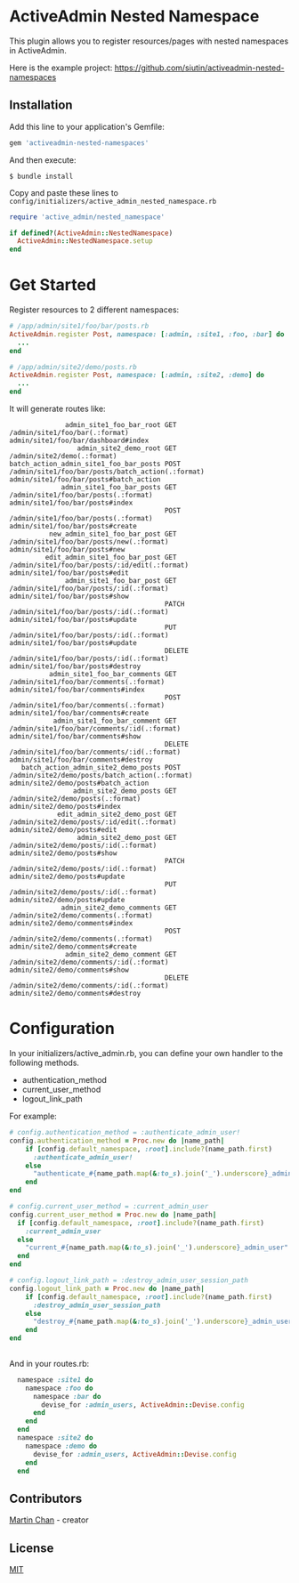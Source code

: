 # ActiveAdmin Nested Namespace

This plugin allows you to register resources/pages with nested namespaces in ActiveAdmin. 

Here is the example project: https://github.com/siutin/activeadmin-nested-namespaces

## Installation

Add this line to your application's Gemfile:

```ruby
gem 'activeadmin-nested-namespaces'
```

And then execute:

    $ bundle install


Copy and paste these lines to `config/initializers/active_admin_nested_namespace.rb`

```ruby
require 'active_admin/nested_namespace'

if defined?(ActiveAdmin::NestedNamespace)
  ActiveAdmin::NestedNamespace.setup
end
```

# Get Started

Register resources to 2 different namespaces:  

```ruby
# /app/admin/site1/foo/bar/posts.rb
ActiveAdmin.register Post, namespace: [:admin, :site1, :foo, :bar] do
  ...
end
```

```ruby
# /app/admin/site2/demo/posts.rb 
ActiveAdmin.register Post, namespace: [:admin, :site2, :demo] do
  ...
end
```

It will generate routes like:

```
              admin_site1_foo_bar_root GET        /admin/site1/foo/bar(.:format)                    admin/site1/foo/bar/dashboard#index
                 admin_site2_demo_root GET        /admin/site2/demo(.:format)                       
batch_action_admin_site1_foo_bar_posts POST       /admin/site1/foo/bar/posts/batch_action(.:format) admin/site1/foo/bar/posts#batch_action
             admin_site1_foo_bar_posts GET        /admin/site1/foo/bar/posts(.:format)              admin/site1/foo/bar/posts#index
                                       POST       /admin/site1/foo/bar/posts(.:format)              admin/site1/foo/bar/posts#create
          new_admin_site1_foo_bar_post GET        /admin/site1/foo/bar/posts/new(.:format)          admin/site1/foo/bar/posts#new
         edit_admin_site1_foo_bar_post GET        /admin/site1/foo/bar/posts/:id/edit(.:format)     admin/site1/foo/bar/posts#edit
              admin_site1_foo_bar_post GET        /admin/site1/foo/bar/posts/:id(.:format)          admin/site1/foo/bar/posts#show
                                       PATCH      /admin/site1/foo/bar/posts/:id(.:format)          admin/site1/foo/bar/posts#update
                                       PUT        /admin/site1/foo/bar/posts/:id(.:format)          admin/site1/foo/bar/posts#update
                                       DELETE     /admin/site1/foo/bar/posts/:id(.:format)          admin/site1/foo/bar/posts#destroy
          admin_site1_foo_bar_comments GET        /admin/site1/foo/bar/comments(.:format)           admin/site1/foo/bar/comments#index
                                       POST       /admin/site1/foo/bar/comments(.:format)           admin/site1/foo/bar/comments#create
           admin_site1_foo_bar_comment GET        /admin/site1/foo/bar/comments/:id(.:format)       admin/site1/foo/bar/comments#show
                                       DELETE     /admin/site1/foo/bar/comments/:id(.:format)       admin/site1/foo/bar/comments#destroy
   batch_action_admin_site2_demo_posts POST       /admin/site2/demo/posts/batch_action(.:format)    admin/site2/demo/posts#batch_action
                admin_site2_demo_posts GET        /admin/site2/demo/posts(.:format)                 admin/site2/demo/posts#index
            edit_admin_site2_demo_post GET        /admin/site2/demo/posts/:id/edit(.:format)        admin/site2/demo/posts#edit
                 admin_site2_demo_post GET        /admin/site2/demo/posts/:id(.:format)             admin/site2/demo/posts#show
                                       PATCH      /admin/site2/demo/posts/:id(.:format)             admin/site2/demo/posts#update
                                       PUT        /admin/site2/demo/posts/:id(.:format)             admin/site2/demo/posts#update
             admin_site2_demo_comments GET        /admin/site2/demo/comments(.:format)              admin/site2/demo/comments#index
                                       POST       /admin/site2/demo/comments(.:format)              admin/site2/demo/comments#create
              admin_site2_demo_comment GET        /admin/site2/demo/comments/:id(.:format)          admin/site2/demo/comments#show
                                       DELETE     /admin/site2/demo/comments/:id(.:format)          admin/site2/demo/comments#destroy

```

# Configuration

In your initializers/active_admin.rb, you can define your own handler to the following methods.

* authentication_method
* current_user_method
* logout_link_path

For example:

``` ruby
# config.authentication_method = :authenticate_admin_user!
config.authentication_method = Proc.new do |name_path|
    if [config.default_namespace, :root].include?(name_path.first)
      :authenticate_admin_user!
    else
      "authenticate_#{name_path.map(&:to_s).join('_').underscore}_admin_user!".to_sym
    end
end

# config.current_user_method = :current_admin_user
config.current_user_method = Proc.new do |name_path|
  if [config.default_namespace, :root].include?(name_path.first)
    :current_admin_user
  else
    "current_#{name_path.map(&:to_s).join('_').underscore}_admin_user".to_sym
  end
end

# config.logout_link_path = :destroy_admin_user_session_path 
config.logout_link_path = Proc.new do |name_path|
    if [config.default_namespace, :root].include?(name_path.first)
      :destroy_admin_user_session_path
    else
      "destroy_#{name_path.map(&:to_s).join('_').underscore}_admin_user_session_path".to_sym
    end
end
    
```

And in your routes.rb:

```ruby
  namespace :site1 do
    namespace :foo do
      namespace :bar do
        devise_for :admin_users, ActiveAdmin::Devise.config
      end
    end
  end
  namespace :site2 do
    namespace :demo do
      devise_for :admin_users, ActiveAdmin::Devise.config
    end
  end
```

## Contributors
 [Martin Chan](https://twitter.com/osiutino) - creator 

## License

[MIT](https://opensource.org/licenses/MIT)
